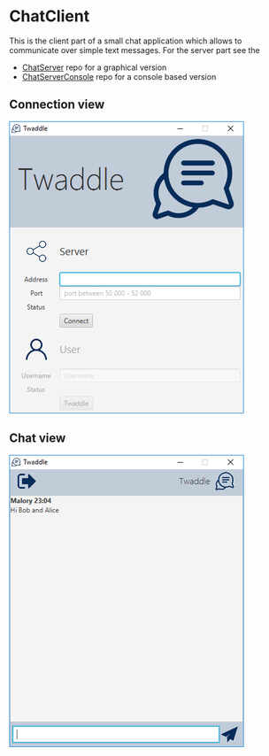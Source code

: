 # ChatClient
This is the client part of a small chat application which allows to communicate over simple text messages.
For the server part see the 
* [ChatServer](https://github.com/frithjofhoppe/ChatServer) repo for a graphical version
* [ChatServerConsole](https://github.com/frithjofhoppe/ChatServerConsole) repo for a console based version
## Connection view
![Image of Yaktocat](https://github.com/frithjofhoppe/ChatClient/blob/master/src/main/resources/chat_login.PNG)
## Chat view
![Image of Yaktocat](https://github.com/frithjofhoppe/ChatClient/blob/master/src/main/resources/chat_main.PNG)
